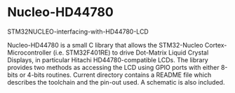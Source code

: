 # Nucleo-HD44780
STM32NUCLEO-interfacing-with-HD44780-LCD

Nucleo-HD44780 is a small C library that allows the STM32-Nucleo Cortex-Microcontroller (i.e. STM32F401RE) to drive Dot-Matrix Liquid Crystal Displays, in particular Hitachi HD44780-compatible LCDs. The library provides two methods as accessing the LCD using GPIO ports with either 8-bits or 4-bits routines. Current directory contains a README file which describes the toolchain and the pin-out used. A schematic is also included.
